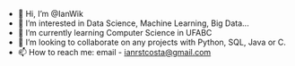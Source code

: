 - 👋 Hi, I’m @IanWik
- 👀 I’m interested in Data Science, Machine Learning, Big Data...
- 🌱 I’m currently learning Computer Science in UFABC
- 💞️ I’m looking to collaborate on any projects with Python, SQL, Java or C.
- 📫 How to reach me: email - ianrstcosta@gmail.com

<!---
IanWik/IanWik is a ✨ special ✨ repository because its `README.md` (this file) appears on your GitHub profile.
You can click the Preview link to take a look at your changes.
--->
